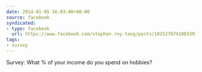 ```yaml
---
date: 2014-01-05 16:03:00+08:00
source: facebook
syndicated:
- type: facebook
  url: https://www.facebook.com/stephen.roy.tang/posts/10152707410033912
tags:
- survey
---
```


Survey: What % of your income do you spend on hobbies?